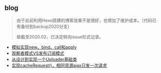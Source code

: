 ## blog

> 由于此前利用Hexo搭建的博客效果不是很好，也增加了维护成本。（代码已有备份到backup2020分支）
>
> 故截至2020.02，已决定转向issue形式记录。

- [模拟实现new、bind、call和apply](https://github.com/impeiran/Blog/issues/1)
- [观察者模式VS发布订阅模式](https://github.com/impeiran/Blog/issues/2)
- [从设计到实现一个Uploader基础类](https://github.com/impeiran/Blog/tree/master/uploader)
- [实现cacheRequest()，相同资源ajax只发一次请求](https://github.com/impeiran/Blog/tree/master/cacheRequest)